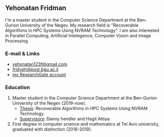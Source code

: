 ## Yehonatan Fridman

I'm a master student in the Computer Science Department at the Ben-Gurion University of the Negev. My research field is "Recoverable Algorithms in HPC Systems Using NVRAM Technology". I am also interested in Parallel Computing, Artificial Intelegence, Computer Vision and Image Processing.

### E-mail & Links

* yehonatan123f@gmail.com
* fridyeh@post.bgu.ac.il
* [my ResearchGate account](https://www.researchgate.net/profile/Yehonatan_Fridman)



### Education
1) Master student in the Computer Science Department at the Ben-Gurion University of the Negev (2019-now).
   * <ins>Thesis</ins>: Recoverable Algorithms in HPC Systems Using NVRAM Technology.
   * <ins>Supervisors</ins>: Danny hendler and Hagit Attiya.
2) First degree in computer science and mathematics at Tel Aviv university, graduated with distinction (2016-2019).

